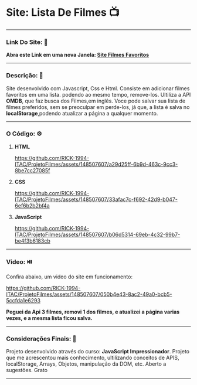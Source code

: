 # **Site: Lista De Filmes** 📺 #
***
### Link Do Site: 🔗 ###
**Abra este Link em uma nova Janela: [Site Filmes Favoritos](https://rick-1994-itac.github.io/ProjetoFilmes/)**
***
### Descrição: 📖 ###
Site desenvolvido com Javascript, Css e Html. Consiste em adicionar filmes favoritos em uma lista. podendo ao mesmo tempo, remove-los.
Ultiliza a API **OMDB**, que faz busca dos Filmes,em inglês. Voce pode salvar sua lista de filmes preferidos, sem se preoculpar em perde-los, já que, a lista é salva no **localStorage**,podendo atualizar a página a qualquer momento.
***
### O Código: ⚙️ ###
1. **HTML**
   
   https://github.com/RICK-1994-ITAC/ProjetoFilmes/assets/148507607/a29d25ff-6b9d-463c-9cc3-8be7cc27085f
3. **CSS**

   https://github.com/RICK-1994-ITAC/ProjetoFilmes/assets/148507607/33afac7c-f692-42d9-b047-6ef6b2b2bf4a

4. **JavaScript**

    https://github.com/RICK-1994-ITAC/ProjetoFilmes/assets/148507607/b06d5314-69eb-4c32-99b7-be4f3b6183cb

***
### Video: ⏯️ ###
Confira abaixo, um video do site em funcionamento:


   https://github.com/RICK-1994-ITAC/ProjetoFilmes/assets/148507607/050b4e43-8ac2-49a0-bcb5-5ccfda1e6293
   
**Peguei da Api 3 filmes, removi 1 dos filmes, e atualizei a página varias vezes, e a mesma lista ficou salva.**
***
### Considerações Finais: 📝 ###

Projeto desenvolvido através do curso: **JavaScript Impressionador**.
Projeto que me acrescentou mais conhecimento, ultilizando conceitos de APIS, localStorage, Arrays, Objetos, manipulação da DOM, etc. Aberto a sugestões. Grato 
***
